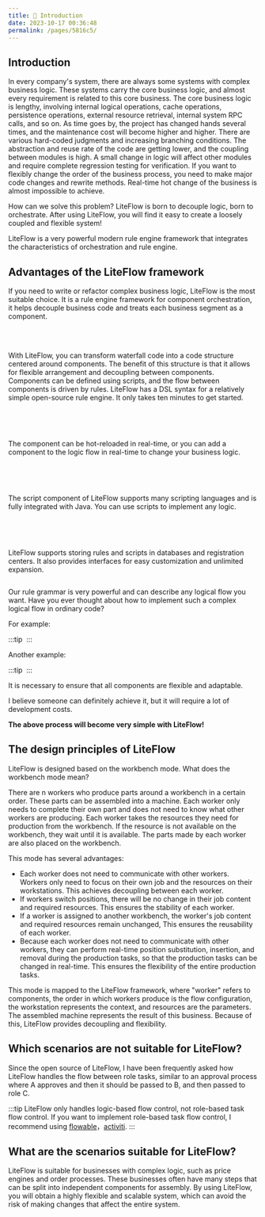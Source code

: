 ```yaml
---
title: 🍤 Introduction
date: 2023-10-17 00:36:48
permalink: /pages/5816c5/
---
```


## Introduction

In every company's system, there are always some systems with complex business logic. These systems carry the core business logic, and almost every requirement is related to this core business. The core business logic is lengthy, involving internal logical operations, cache operations, persistence operations, external resource retrieval, internal system RPC calls, and so on. As time goes by, the project has changed hands several times, and the maintenance cost will become higher and higher. There are various hard-coded judgments and increasing branching conditions. The abstraction and reuse rate of the code are getting lower, and the coupling between modules is high. A small change in logic will affect other modules and require complete regression testing for verification. If you want to flexibly change the order of the business process, you need to make major code changes and rewrite methods. Real-time hot change of the business is almost impossible to achieve.

How can we solve this problem? LiteFlow is born to decouple logic, born to orchestrate. After using LiteFlow, you will find it easy to create a loosely coupled and flexible system!

LiteFlow is a very powerful modern rule engine framework that integrates the characteristics of orchestration and rule engine.

## Advantages of the LiteFlow framework

If you need to write or refactor complex business logic, LiteFlow is the most suitable choice. It is a rule engine framework for component orchestration, it helps decouple business code and treats each business segment as a component.

<br><br>

With LiteFlow, you can transform waterfall code into a code structure centered around components. The benefit of this structure is that it allows for flexible arrangement and decoupling between components. Components can be defined using scripts, and the flow between components is driven by rules. LiteFlow has a DSL syntax for a relatively simple open-source rule engine. It only takes ten minutes to get started.

<img :src="$withBase('/img/intro/1.svg')" class="no-zoom">

<br><br>

The component can be hot-reloaded in real-time, or you can add a component to the logic flow in real-time to change your business logic.

<img :src="$withBase('/img/intro/2.svg')" class="no-zoom">

<br><br>

The script component of LiteFlow supports many scripting languages and is fully integrated with Java. You can use scripts to implement any logic.

<img :src="$withBase('/img/intro/3.svg')" class="no-zoom">

<br><br>

LiteFlow supports storing rules and scripts in databases and registration centers. It also provides interfaces for easy customization and unlimited expansion.

<img :src="$withBase('/img/intro/4.svg')" class="no-zoom">



Our rule grammar is very powerful and can describe any logical flow you want. Have you ever thought about how to implement such a complex logical flow in ordinary code?

For example:

:::tip
<img :src="$withBase('/img/flow_example/e8.svg')" style="zoom: 80%" class="no-zoom">
:::

Another example:

:::tip 
<img :src="$withBase('/img/flow_example/e9.svg')" style="zoom: 80%" class="no-zoom">
:::

It is necessary to ensure that all components are flexible and adaptable.

I believe someone can definitely achieve it, but it will require a lot of development costs.



**The above process will become very simple with LiteFlow!**



## The design principles of LiteFlow

LiteFlow is designed based on the workbench mode. What does the workbench mode mean?

There are n workers who produce parts around a workbench in a certain order. These parts can be assembled into a machine. Each worker only needs to complete their own part and does not need to know what other workers are producing. Each worker takes the resources they need for production from the workbench. If the resource is not available on the workbench, they wait until it is available. The parts made by each worker are also placed on the workbench.

This mode has several advantages:

- Each worker does not need to communicate with other workers. Workers only need to focus on their own job and the resources on their workstations. This achieves decoupling between each worker.
- If workers switch positions, there will be no change in their job content and required resources. This ensures the stability of each worker.
- If a worker is assigned to another workbench, the worker's job content and required resources remain unchanged, This ensures the reusability of each worker.
- Because each worker does not need to communicate with other workers, they can perform real-time position substitution, insertion, and removal during the production tasks, so that the production tasks can be changed in real-time. This ensures the flexibility of the entire production tasks.

This mode is mapped to the LiteFlow framework, where "worker" refers to components, the order in which workers produce is the flow configuration, the workstation represents the context, and resources are the parameters. The assembled machine represents the result of this business. Because of this, LiteFlow provides decoupling and flexibility.



## Which scenarios are not suitable for LiteFlow?

Since the open source of LiteFlow, I have been frequently asked how LiteFlow handles the flow between role tasks, similar to an approval process where A approves and then it should be passed to B, and then passed to role C.

:::tip
LiteFlow only handles logic-based flow control, not role-based task flow control. If you want to implement role-based task flow control, I recommend using [flowable](https://flowable.com/open-source/)，[activiti](https://www.activiti.org/).
:::



## What are the scenarios suitable for LiteFlow?

LiteFlow is suitable for businesses with complex logic, such as price engines and order processes. These businesses often have many steps that can be split into independent components for assembly. By using LiteFlow, you will obtain a highly flexible and scalable system, which can avoid the risk of making changes that affect the entire system.